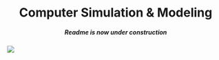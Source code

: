 <center>
<h1>Computer Simulation & Modeling<br>
<h5> Readme is now under construction
</center>

<img src = "./Resources/Chemical-Reactor.png">
